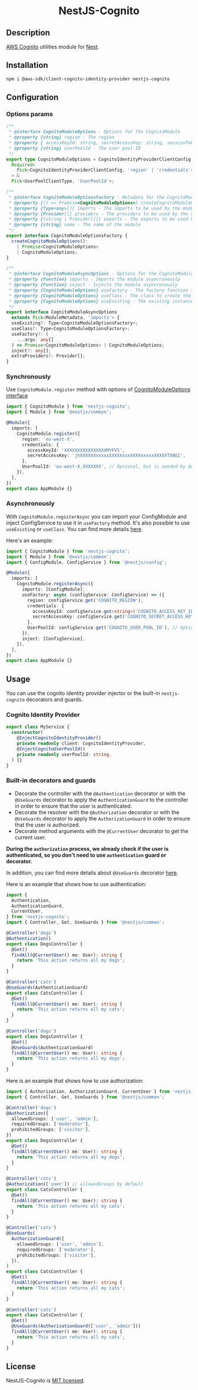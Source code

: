 <h1 align="center">NestJS-Cognito</h1>

## Description

[AWS Cognito](https://docs.aws.amazon.com/cognito/latest/developerguide/what-is-amazon-cognito.html) utilities module for [Nest](https://github.com/nestjs/nest).

## Installation

```bash
npm i @aws-sdk/client-cognito-identity-provider nestjs-cognito
```

## Configuration

### Options params

```ts
/**
 * @interface CognitoModuleOptions - Options for the CognitoModule
 * @property {string} region - The region
 * @property { accessKeyId: string, secretAccessKey: string, sessionToken: string } credentials - The AWS credentials
 * @property {string} userPoolId - The user pool ID
 */
export type CognitoModuleOptions = CognitoIdentityProviderClientConfig &
  Required<
    Pick<CognitoIdentityProviderClientConfig, 'region' | 'credentials'>
  > &
  Pick<UserPoolClientType, 'UserPoolId'>;

/**
 * @interface CognitoModuleOptionsFactory - Metadata for the CognitoModule
 * @property {() => Promise<CognitoModuleOptions>} createCognitoModuleOptions - A factory function to create the CognitoModuleOptions
 * @property {Type<any>[]} imports - The imports to be used by the module
 * @property {Provider[]} providers - The providers to be used by the module
 * @property {(string | Provider)[]} exports - The exports to be used by the module
 * @property {string} name - The name of the module
 */
export interface CognitoModuleOptionsFactory {
  createCognitoModuleOptions():
    | Promise<CognitoModuleOptions>
    | CognitoModuleOptions;
}

/**
 * @interface CognitoModuleAsyncOptions - Options for the CognitoModule
 * @property {Function} imports - Imports the module asyncronously
 * @property {Function} inject - Injects the module asyncronously
 * @property {CognitoModuleOptions} useFactory - The factory function to create the CognitoModuleOptions
 * @property {CognitoModuleOptions} useClass - The class to create the CognitoModuleOptions
 * @property {CognitoModuleOptions} useExisting - The existing instance of the CognitoModuleOptions
 */
export interface CognitoModuleAsyncOptions
  extends Pick<ModuleMetadata, 'imports'> {
  useExisting?: Type<CognitoModuleOptionsFactory>;
  useClass?: Type<CognitoModuleOptionsFactory>;
  useFactory?: (
    ...args: any[]
  ) => Promise<CognitoModuleOptions> | CognitoModuleOptions;
  inject?: any[];
  extraProviders?: Provider[];
}
```

### Synchronously

Use `CognitoModule.register` method with options of [CognitoModuleOptions interface](#options-params)

```ts
import { CognitoModule } from 'nestjs-cognito';
import { Module } from '@nestjs/common';

@Module({
  imports: [
    CognitoModule.register({
      region: 'eu-west-X',
      credentials: {
        accessKeyId: 'XXXXXXXXXXXXXXXXMYFV5',
        secretAccessKey: 'jhXXXXXXxxxxxXXXXXxxxXXXXxxxxxXXXXXTXNGI',
      },
      UserPoolId: 'eu-west-X_XXXXXXX', // Optional, but is needed by Authorization
    }),
  ],
})
export class AppModule {}
```

### Asynchronously

With `CognitoModule.registerAsync` you can import your ConfigModule and inject ConfigService to use it in `useFactory` method.
It's also possible to use `useExisting` or `useClass`.
You can find more details [here](https://docs.nestjs.com/techniques/configuration).

Here's an example:

```ts
import { CognitoModule } from 'nestjs-cognito';
import { Module } from '@nestjs/common';
import { ConfigModule, ConfigService } from '@nestjs/config';

@Module({
  imports: [
    CognitoModule.registerAsync({
      imports: [ConfigModule],
      useFactory: async (configService: ConfigService) => ({
        region: configService.get('COGNITO_REGION'),
        credentials: {
          accessKeyId: configService.get<string>('COGNITO_ACCESS_KEY_ID'),
          secretAccessKey: configService.get('COGNITO_SECRET_ACCESS_KEY'),
        },
        UserPoolId: configService.get('COGNITO_USER_POOL_ID'), // Optional, but is needed by Authorization
      }),
      inject: [ConfigService],
    }),
  ],
})
export class AppModule {}
```

## Usage

You can use the cognito identity provider injector or the built-in `nestjs-cognito` decorators and guards.

### Cognito Identity Provider

```ts
export class MyService {
  constructor(
    @InjectCognitoIdentityProvider()
    private readonly client: CognitoIdentityProvider,
    @InjectCognitoUserPoolId()
    private readonly userPoolId: string,
  ) {}
}
```

### Built-in decorators and guards

- Decorate the controller with the `@Authentication` decorator or with the `@UseGuards` decorator to apply the `AuthenticationGuard` to the controller in order to ensure that the user is authenticated.
- Decorate the resolver with the `@Authorization` decorator or with the `@UseGuards` decorator to apply the `AuthorizationGuard` in order to ensure that the user is authorized.
- Decorate method arguments with the `@CurrentUser` decorator to get the current user.

<b>During the `authorization` process, we already check if the user is authenticated, so you don't need to use `authentication` guard or decorator.</b>

In addition, you can find more details about `@UseGuards` decorator [here](https://docs.nestjs.com/guards).

Here is an example that shows how to use authentication:

```ts
import {
  Authentication,
  AuthenticationGuard,
  CurrentUser,
} from 'nestjs-cognito';
import { Controller, Get, UseGuards } from '@nestjs/common';

@Controller('dogs')
@Authentication()
export class DogsController {
  @Get()
  findAll(@CurrentUser() me: User): string {
    return 'This action returns all my dogs';
  }
}

@Controller('cats')
@UseGuards(AuthenticationGuard)
export class CatsController {
  @Get()
  findAll(@CurrentUser() me: User): string {
    return 'This action returns all my cats';
  }
}

@Controller('dogs')
export class DogsController {
  @Get()
  @UseGuards(AuthenticationGuard)
  findAll(@CurrentUser() me: User): string {
    return 'This action returns all my dogs';
  }
}
```

Here is an example that shows how to use authorization:

```ts
import { Authorization, AuthorizationGuard, CurrentUser } from 'nestjs-cognito';
import { Controller, Get, UseGuards } from '@nestjs/common';

@Controller('dogs')
@Authorization({
  allowedGroups: ['user', 'admin'],
  requiredGroups: ['moderator'],
  prohibitedGroups: ['visitor'],
})
export class DogsController {
  @Get()
  findAll(@CurrentUser() me: User): string {
    return 'This action returns all my dogs';
  }
}

@Controller('cats')
@Authorization(['user']) // allowedGroups by default
export class CatsController {
  @Get()
  findAll(@CurrentUser() me: User): string {
    return 'This action returns all my cats';
  }
}

@Controller('cats')
@UseGuards(
  AuthorizationGuard({
    allowedGroups: ['user', 'admin'],
    requiredGroups: ['moderator'],
    prohibitedGroups: ['visitor'],
  }),
)
export class CatsController {
  @Get()
  findAll(@CurrentUser() me: User): string {
    return 'This action returns all my cats';
  }
}

@Controller('cats')
export class CatsController {
  @Get()
  @UseGuards(AuthorizationGuard(['user', 'admin']))
  findAll(@CurrentUser() me: User): string {
    return 'This action returns all my cats';
  }
}
```

## License

NestJS-Cognito is [MIT licensed](LICENSE).
